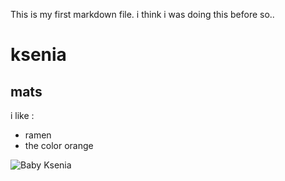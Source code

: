 This is my first markdown file. i think i was doing this before so..

# ksenia #
## mats ##

i like :
- ramen
- the color orange

![Baby Ksenia](https://www.petlandtexas.com/wp-content/uploads/2016/08/Red_Bunny_Petland_Puppy.jpg)
